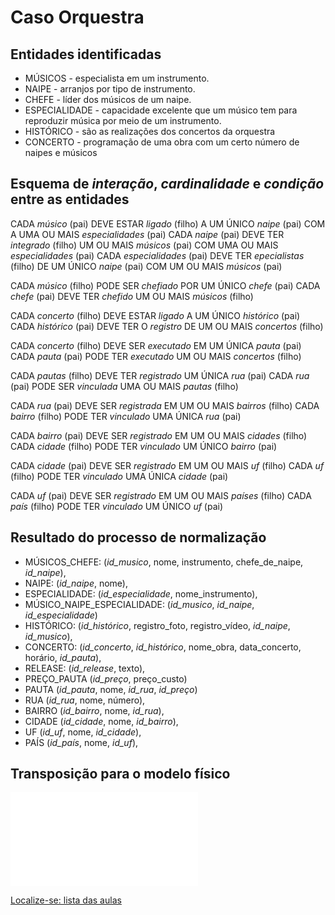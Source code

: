 # Caso Orquestra

## Entidades identificadas

- MÚSICOS - especialista em um instrumento.
- NAIPE - arranjos por tipo de instrumento.
- CHEFE - líder dos músicos de um naipe. 
- ESPECIALIDADE - capacidade excelente que um músico tem para reproduzir música por meio de um instrumento.
- HISTÓRICO - são as realizações dos concertos da orquestra
- CONCERTO - programação de uma obra com um certo número de naipes e músicos

## Esquema de *interação*, *cardinalidade* e *condição* entre as entidades

CADA *músico* (pai) DEVE ESTAR *ligado* (filho) A UM ÚNICO *naipe* (pai) COM A UMA OU MAIS *especialidades* (pai)
CADA *naipe* (pai) DEVE TER *integrado* (filho) UM OU MAIS *músicos* (pai) COM UMA OU MAIS *especialidades* (pai)
CADA *especialidades* (pai) DEVE TER *epecialistas* (filho) DE UM ÚNICO *naipe* (pai) COM UM OU MAIS *músicos* (pai) 

CADA *músico* (filho) PODE SER *chefiado* POR UM ÚNICO *chefe* (pai)
CADA *chefe* (pai) DEVE TER *chefido* UM OU MAIS *músicos* (filho)

CADA *concerto* (filho) DEVE ESTAR *ligado* A UM ÚNICO *histórico* (pai)
CADA *histórico* (pai) DEVE TER O *registro* DE UM OU MAIS *concertos* (filho)

CADA *concerto* (filho) DEVE SER *executado* EM UM ÚNICA *pauta* (pai)
CADA *pauta* (pai) PODE TER *executado* UM OU MAIS *concertos* (filho)

CADA *pautas* (filho) DEVE TER *registrado* UM ÚNICA *rua* (pai)
CADA *rua* (pai) PODE SER *vinculada* UMA OU MAIS *pautas* (filho)

CADA *rua* (pai) DEVE SER *registrada* EM UM OU MAIS *bairros* (filho)
CADA *bairro* (filho) PODE TER *vinculado* UMA ÚNICA *rua* (pai)

CADA *bairro* (pai) DEVE SER *registrado* EM UM OU MAIS *cidades* (filho)
CADA *cidade* (filho) PODE TER *vinculado* UM ÚNICO *bairro* (pai)

CADA *cidade* (pai) DEVE SER *registrado* EM UM OU MAIS *uf* (filho)
CADA *uf* (filho) PODE TER *vinculado* UMA ÚNICA *cidade* (pai)

CADA *uf* (pai) DEVE SER *registrado* EM UM OU MAIS *países* (filho)
CADA *país* (filho) PODE TER *vinculado* UM ÚNICO *uf* (pai)

## Resultado do processo de normalização

- MÚSICOS_CHEFE: (*id_musico*, nome, instrumento, chefe_de_naipe, *id_naipe*),
- NAIPE: (*id_naipe*, nome),
- ESPECIALIDADE: (*id_especialidade*, nome_instrumento),
- MÚSICO_NAIPE_ESPECIALIDADE: (*id_musico*, *id_naipe*, *id_especialidade*)
- HISTÓRICO: (*id_histórico*, registro_foto, registro_vídeo, *id_naipe*, *id_musico*),
- CONCERTO: (*id_concerto*, *id_histórico*, nome_obra, data_concerto, horário, *id_pauta*),
- RELEASE: (*id_release*, texto),
- PREÇO_PAUTA (*id_preço*, preço_custo)
- PAUTA (*id_pauta*, nome, *id_rua*, *id_preço*)
- RUA (*id_rua*, nome, número),
- BAIRRO (*id_bairro*, nome, *id_rua*),
- CIDADE (*id_cidade*, nome, *id_bairro*),
- UF (*id_uf*, nome, *id_cidade*),
- PAÍS (*id_país*, nome, *id_uf*),

## Transposição para o modelo físico

![orquestra.sql](src/orquestra.sql "script orquestra.sql")

[Localize-se: lista das aulas](https://github.com/tmenegaz/db_dendezeiros/blob/master/assunto/lista.md#lista-de-aulas)





 